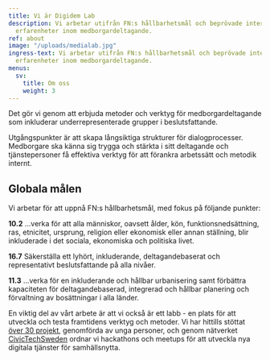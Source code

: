 ```yaml
---
title: Vi är Digidem Lab
description: Vi arbetar utifrån FN:s hållbarhetsmål och beprövade internationella
  erfarenheter inom medborgardeltagande.
ref: about
image: "/uploads/medialab.jpg"
ingress-text: Vi arbetar utifrån FN:s hållbarhetsmål och beprövade internationella
  erfarenheter inom medborgardeltagande.
menus:
  sv:
    title: Om oss
    weight: 3
---
```


Det gör vi genom att erbjuda metoder och verktyg för medborgardeltagande som inkluderar underrepresenterade grupper i beslutsfattande.

Utgångspunkter är att skapa långsiktiga strukturer för dialogprocesser. Medborgare ska känna sig trygga och stärkta i sitt deltagande och tjänstepersoner få effektiva verktyg för att förankra arbetssätt och metodik internt.

<div class="box">
  <h2>Globala målen</h2>
  <p class="is-medium">Vi arbetar för att uppnå FN:s hållbarhetsmål, med fokus på följande punkter:</p>
  <p><strong>10.2</strong> ...verka för att alla människor, oavsett ålder, kön, funktions­ned­sättning, ras, etnicitet, ur­­sprung, religion eller ekonomisk eller annan ställning, blir inkluderade i det sociala, ekonomiska och ­politiska livet.</p>
  <p><strong>16.7</strong> Säkerställa ett lyhört, inkluderande, deltagande­baserat och representativt beslutsfattande på alla nivåer.</p>
  <p><strong>11.3</strong> ...verka för en inkluderande och hållbar urba­n­isering samt förbättra kapaciteten för del­tagande­baserad, integrerad och hållbar planering och förvaltning av bosättningar i alla länder.</p>
</div>

En viktig del av vårt arbete är att vi också är ett labb - en plats för att utveckla och testa framtidens verktyg och metoder. Vi har hittills stöttat [över 30 projekt](/lab/), genomförda av unga personer, och genom nätverket [CivicTechSweden](http://civictech.se) ordnar vi hackathons och meetups för att utveckla nya digitala tjänster för samhällsnytta.

<!--
<div class="columns">
  <div class="column">
    <figure>
      <img src="{{site.baseurl}}/uploads/communityorg.jpg" alt="Community organising">
    </figure>
  </div>
  <div class="column">
    <figure>
      <img src="{{site.baseurl}}/uploads/usertesting.jpg" alt="User testing of Consul">
    </figure>
  </div>
</div>
<div class="columns">
  <div class="column is-one-third">
    <figure>
      <img src="{{site.baseurl}}/uploads/paris.jpg" alt="Paris participatory budget">
    </figure>
  </div>
  <div class="column">
    <figure>
      <img src="{{site.baseurl}}/uploads/workshop.jpg" alt="Workshop">
    </figure>
  </div>
</div>
-->
